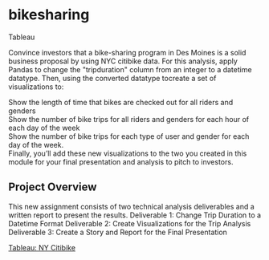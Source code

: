 # bikesharing
Tableau

Convince investors that a bike-sharing program in Des Moines is a solid business proposal by using NYC citibike data. 
For this analysis, apply Pandas to change the "tripduration" column from an integer to a datetime datatype. Then, using the converted datatype tocreate a set of visualizations to: <br>

Show the length of time that bikes are checked out for all riders and genders<br>
Show the number of bike trips for all riders and genders for each hour of each day of the week<br>
Show the number of bike trips for each type of user and gender for each day of the week.<br>
Finally, you’ll add these new visualizations to the two you created in this module for your final presentation and analysis to pitch to investors.<br>


## Project Overview
This new assignment consists of two technical analysis deliverables and a written report to present the results.
Deliverable 1: Change Trip Duration to a Datetime Format
Deliverable 2: Create Visualizations for the Trip Analysis
Deliverable 3: Create a Story and Report for the Final Presentation

<a href = "https://public.tableau.com/app/profile/chung.in.ngan/viz/BerkeleyBCNYCitibike/NYCStory">  Tableau: NY Citibike </a>

